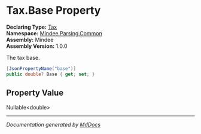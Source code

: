 ﻿<!--  
  <auto-generated>   
    The contents of this file were generated by a tool.  
    Changes to this file may be list if the file is regenerated  
  </auto-generated>   
-->

# Tax.Base Property

**Declaring Type:** [Tax](../index.md)  
**Namespace:** [Mindee.Parsing.Common](../../index.md)  
**Assembly:** Mindee  
**Assembly Version:** 1.0.0

The tax base.

```csharp
[JsonPropertyName("base")]
public double? Base { get; set; }
```

## Property Value

Nullable\<double\>

___

*Documentation generated by [MdDocs](https://github.com/ap0llo/mddocs)*
